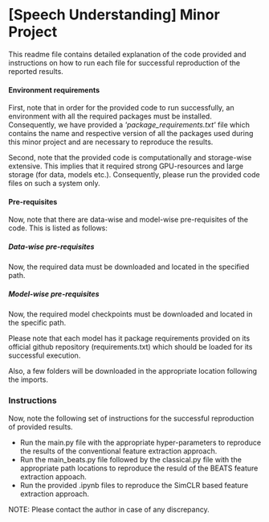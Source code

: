 # [Speech Understanding] Minor Project

This readme file contains detailed explanation of the code provided and instructions on how to run each file for successful reproduction of the reported results.

#### Environment requirements
First, note that in order for the provided code to run successfully, an environment with all the required packages must be installed. Consequently, we have provided a *'package_requirements.txt'* file which contains the name and respective version of all the packages used during this minor project and are necessary to reproduce the results.

Second, note that the provided code is computationally and storage-wise extensive. This implies that it required strong GPU-resources and large storage (for data, models etc.). Consequently, please run the provided code files on such a system only.

#### Pre-requisites
Now, note that there are data-wise and model-wise pre-requisites of the code. This is listed as follows:

##### Data-wise pre-requisites
Now, the required data must be downloaded and located in the specified path.

##### Model-wise pre-requisites
Now, the required model checkpoints must be downloaded and located in the specific path.

Please note that each model has it package requirements provided on its official github repository (requirements.txt) which should be loaded for its successful execution. 

Also, a few folders will be downloaded in the appropriate location following the imports.

### Instructions

Now, note the following set of instructions for the successful reproduction of provided results.

- Run the main.py file with the appropriate hyper-parameters to reproduce the results of the conventional feature extraction approach.
- Run the main_beats.py file followed by the classical.py file with the appropriate path locations to reproduce the resuld of the BEATS feature extraction appoach.
- Run the provided .ipynb files to reproduce the SimCLR based feature extraction approach.


NOTE: Please contact the author in case of any discrepancy.
